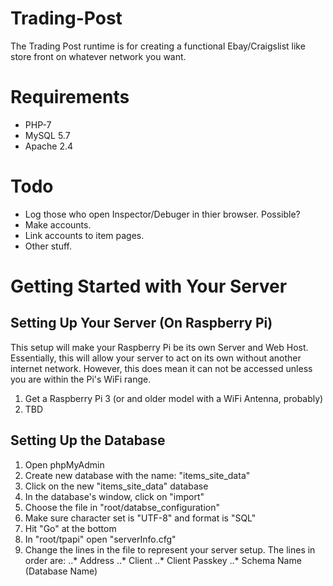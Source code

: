 # Trading-Post
The Trading Post runtime is for creating a functional Ebay/Craigslist like store front on whatever network you want.

# Requirements
* PHP-7
* MySQL 5.7
* Apache 2.4

# Todo
* Log those who open Inspector/Debuger in thier browser. Possible?
* Make accounts.
* Link accounts to item pages.
* Other stuff.

# Getting Started with Your Server
## Setting Up Your Server (On Raspberry Pi)
This setup will make your Raspberry Pi be its own Server and Web Host.
Essentially, this will allow your server to act on its own without another internet network.
However, this does mean it can not be accessed unless you are within the Pi's WiFi range.
1. Get a Raspberry Pi 3 (or and older model with a WiFi Antenna, probably)
2. TBD

## Setting Up the Database
1. Open phpMyAdmin
2. Create new database with the name: "items_site_data"
3. Click on the new "items_site_data" database
4. In the database's window, click on "import"
5. Choose the file in "root/databse_configuration"
6. Make sure character set is "UTF-8" and format is "SQL"
7. Hit "Go" at the bottom
8. In "root/tpapi" open "serverInfo.cfg"
9. Change the lines in the file to represent your server setup. The lines in order are:
..* Address
..* Client
..* Client Passkey
..* Schema Name (Database Name)
